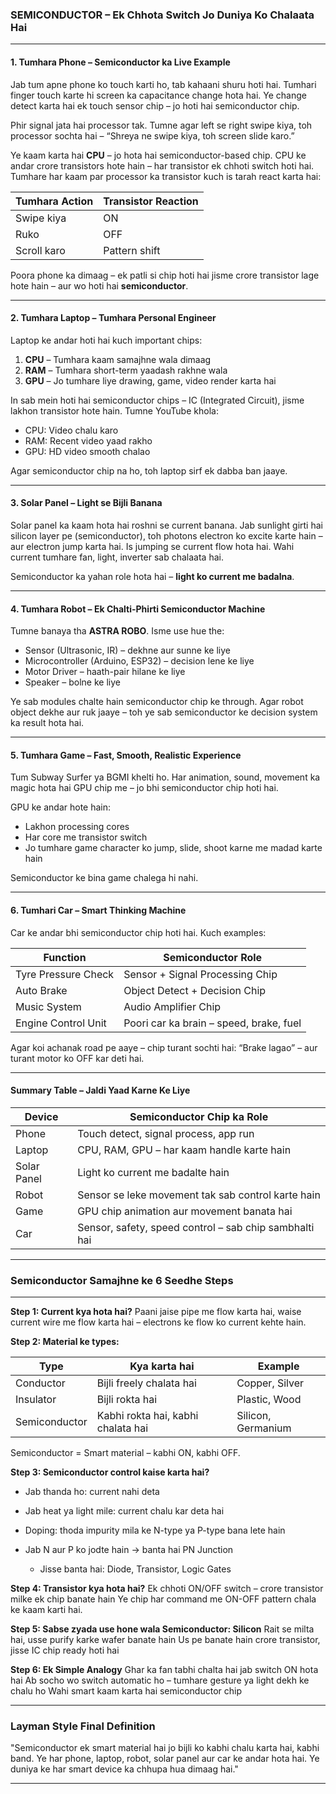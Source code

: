 

### SEMICONDUCTOR – Ek Chhota Switch Jo Duniya Ko Chalaata Hai

---

#### 1. Tumhara Phone – Semiconductor ka Live Example

Jab tum apne phone ko touch karti ho, tab kahaani shuru hoti hai.
Tumhari finger touch karte hi screen ka capacitance change hota hai. Ye change detect karta hai ek touch sensor chip – jo hoti hai semiconductor chip.

Phir signal jata hai processor tak.
Tumne agar left se right swipe kiya, toh processor sochta hai – “Shreya ne swipe kiya, toh screen slide karo.”

Ye kaam karta hai **CPU** – jo hota hai semiconductor-based chip.
CPU ke andar crore transistors hote hain – har transistor ek chhoti switch hoti hai.
Tumhare har kaam par processor ka transistor kuch is tarah react karta hai:

| Tumhara Action | Transistor Reaction |
| -------------- | ------------------- |
| Swipe kiya     | ON                  |
| Ruko           | OFF                 |
| Scroll karo    | Pattern shift       |

Poora phone ka dimaag – ek patli si chip hoti hai jisme crore transistor lage hote hain – aur wo hoti hai **semiconductor**.

---

#### 2. Tumhara Laptop – Tumhara Personal Engineer

Laptop ke andar hoti hai kuch important chips:

1. **CPU** – Tumhara kaam samajhne wala dimaag
2. **RAM** – Tumhara short-term yaadash rakhne wala
3. **GPU** – Jo tumhare liye drawing, game, video render karta hai

In sab mein hoti hai semiconductor chips – IC (Integrated Circuit), jisme lakhon transistor hote hain.
Tumne YouTube khola:

* CPU: Video chalu karo
* RAM: Recent video yaad rakho
* GPU: HD video smooth chalao

Agar semiconductor chip na ho, toh laptop sirf ek dabba ban jaaye.

---

#### 3. Solar Panel – Light se Bijli Banana

Solar panel ka kaam hota hai roshni se current banana.
Jab sunlight girti hai silicon layer pe (semiconductor), toh photons electron ko excite karte hain – aur electron jump karta hai.
Is jumping se current flow hota hai.
Wahi current tumhare fan, light, inverter sab chalaata hai.

Semiconductor ka yahan role hota hai – **light ko current me badalna**.

---

#### 4. Tumhara Robot – Ek Chalti-Phirti Semiconductor Machine

Tumne banaya tha **ASTRA ROBO**.
Isme use hue the:

* Sensor (Ultrasonic, IR) – dekhne aur sunne ke liye
* Microcontroller (Arduino, ESP32) – decision lene ke liye
* Motor Driver – haath-pair hilane ke liye
* Speaker – bolne ke liye

Ye sab modules chalte hain semiconductor chip ke through.
Agar robot object dekhe aur ruk jaaye – toh ye sab semiconductor ke decision system ka result hota hai.

---

#### 5. Tumhara Game – Fast, Smooth, Realistic Experience

Tum Subway Surfer ya BGMI khelti ho.
Har animation, sound, movement ka magic hota hai GPU chip me – jo bhi semiconductor chip hoti hai.

GPU ke andar hote hain:

* Lakhon processing cores
* Har core me transistor switch
* Jo tumhare game character ko jump, slide, shoot karne me madad karte hain

Semiconductor ke bina game chalega hi nahi.

---

#### 6. Tumhari Car – Smart Thinking Machine

Car ke andar bhi semiconductor chip hoti hai. Kuch examples:

| Function            | Semiconductor Role                      |
| ------------------- | --------------------------------------- |
| Tyre Pressure Check | Sensor + Signal Processing Chip         |
| Auto Brake          | Object Detect + Decision Chip           |
| Music System        | Audio Amplifier Chip                    |
| Engine Control Unit | Poori car ka brain – speed, brake, fuel |

Agar koi achanak road pe aaye – chip turant sochti hai: “Brake lagao” – aur turant motor ko OFF kar deti hai.

---

#### Summary Table – Jaldi Yaad Karne Ke Liye

| Device      | Semiconductor Chip ka Role                             |
| ----------- | ------------------------------------------------------ |
| Phone       | Touch detect, signal process, app run                  |
| Laptop      | CPU, RAM, GPU – har kaam handle karte hain             |
| Solar Panel | Light ko current me badalte hain                       |
| Robot       | Sensor se leke movement tak sab control karte hain     |
| Game        | GPU chip animation aur movement banata hai             |
| Car         | Sensor, safety, speed control – sab chip sambhalti hai |

---

### Semiconductor Samajhne ke 6 Seedhe Steps

---

**Step 1: Current kya hota hai?**
Paani jaise pipe me flow karta hai, waise current wire me flow karta hai – electrons ke flow ko current kehte hain.

**Step 2: Material ke types:**

| Type          | Kya karta hai                      | Example            |
| ------------- | ---------------------------------- | ------------------ |
| Conductor     | Bijli freely chalata hai           | Copper, Silver     |
| Insulator     | Bijli rokta hai                    | Plastic, Wood      |
| Semiconductor | Kabhi rokta hai, kabhi chalata hai | Silicon, Germanium |

Semiconductor = Smart material – kabhi ON, kabhi OFF.

**Step 3: Semiconductor control kaise karta hai?**

* Jab thanda ho: current nahi deta
* Jab heat ya light mile: current chalu kar deta hai
* Doping: thoda impurity mila ke N-type ya P-type bana lete hain
* Jab N aur P ko jodte hain → banta hai PN Junction

  * Jisse banta hai: Diode, Transistor, Logic Gates

**Step 4: Transistor kya hota hai?**
Ek chhoti ON/OFF switch – crore transistor milke ek chip banate hain
Ye chip har command me ON-OFF pattern chala ke kaam karti hai.

**Step 5: Sabse zyada use hone wala Semiconductor: Silicon**
Rait se milta hai, usse purify karke wafer banate hain
Us pe banate hain crore transistor, jisse IC chip ready hoti hai

**Step 6: Ek Simple Analogy**
Ghar ka fan tabhi chalta hai jab switch ON hota hai
Ab socho wo switch automatic ho – tumhare gesture ya light dekh ke chalu ho
Wahi smart kaam karta hai semiconductor chip

---

### Layman Style Final Definition

"Semiconductor ek smart material hai jo bijli ko kabhi chalu karta hai, kabhi band. Ye har phone, laptop, robot, solar panel aur car ke andar hota hai. Ye duniya ke har smart device ka chhupa hua dimaag hai."

---
